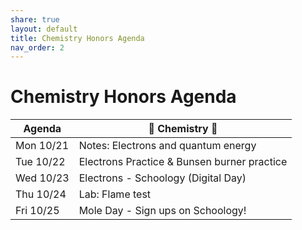 ```yaml
---
share: true
layout: default
title: Chemistry Honors Agenda
nav_order: 2
---
```

# Chemistry Honors Agenda

| Agenda    | 🧪 Chemistry 🥽                             |
| --------- | ------------------------------------------- |
| Mon 10/21 | Notes: Electrons and quantum energy         |
| Tue 10/22 | Electrons Practice & Bunsen burner practice |
| Wed 10/23 | Electrons - Schoology (Digital Day)         |
| Thu 10/24 | Lab: Flame test                             |
| Fri 10/25 | Mole Day - Sign ups on Schoology!           |
